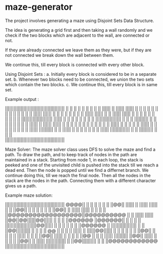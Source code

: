 # maze-generator

The project involves generating a maze using Disjoint Sets Data Structure.

The idea is generating a grid first and then taking a wall randomly 
and we check if the two blocks which are adjacent to the wall, are connected or not.

If they are already connected we leave them as they were, but if they are not connected we break down the wall between them.
 
We continue this, till every block is connected with every other block.

Using Disjoint Sets :
  a. Initially every block is considered to be in a separate set.
  b. Whenever two blocks need to be connected, we union the two sets which contain the two blocks.
  c. We continue this, till every block is in same set.
 
 Example output : 
 
 ||||||||||||||||||||||||||||||||||||||||||
    ||  ||      ||      ||      ||  ||  ||
||  ||  ||||||  ||  ||||||  ||||||  ||  ||
||  ||  ||  ||          ||  ||  ||      ||
||  ||  ||  ||||||  ||||||  ||  ||  ||  ||
||                  ||              ||  ||
||||||  ||||||  ||  ||  ||||||  ||||||  ||
||          ||  ||          ||      ||  ||
||  ||  ||  ||||||||||||||||||||||  ||||||
||  ||  ||  ||      ||  ||  ||          ||
||||||||||||||||||  ||  ||  ||  ||||||||||
||  ||          ||  ||                  ||
||  ||  ||  ||||||  ||  ||||||  ||||||  ||
||      ||  ||  ||      ||  ||  ||  ||  ||
||  ||  ||||||  ||  ||  ||  ||  ||  ||||||
||  ||          ||  ||      ||          ||
||  ||  ||||||  ||||||||||  ||  ||  ||||||
||  ||  ||              ||  ||  ||      ||
||||||  ||||||||||||||  ||  ||  ||||||||||
||      ||                  ||            
||||||||||||||||||||||||||||||||||||||||||
  
  
Maze Solver: The maze solver class uses DFS to solve the maze and find a path. To draw the path, and to keep track of nodes in the path are maintained in a stack.
Starting from node 1, in each loop, the stack is peeked and one of the unvisited child is pushed into the stack till we reach a dead end. Then the node is popped until we find a differnet branch. We continue doing this, till we reach the final node.
Then all the nodes in the stack are the nodes in the path. Connecting them with a different character gives us a path.

Example maze solution:

||||||||||||||||||||||||||||||||||||||||||
@@@@||  ||      ||      ||      ||  ||  ||
||@@||  ||||||  ||  ||||||  ||||||  ||  ||
||@@||  ||  ||          ||  ||  ||      ||
||@@||  ||  ||||||  ||||||  ||  ||  ||  ||
||@@@@@@@@@@@@@@@@@@||@@@@@@@@@@    ||  ||
||||||  ||||||  ||@@||@@||||||@@||||||  ||
||          ||  ||@@@@@@    ||@@@@@@||  ||
||  ||  ||  ||||||||||||||||||||||@@||||||
||  ||  ||  ||      ||  ||  ||@@@@@@    ||
||||||||||||||||||  ||  ||  ||@@||||||||||
||  ||          ||  ||        @@        ||
||  ||  ||  ||||||  ||  ||||||@@||||||  ||
||      ||  ||  ||      ||  ||@@||  ||  ||
||  ||  ||||||  ||  ||  ||  ||@@||  ||||||
||  ||          ||  ||      ||@@        ||
||  ||  ||||||  ||||||||||  ||@@||  ||||||
||  ||  ||              ||  ||@@||      ||
||||||  ||||||||||||||  ||  ||@@||||||||||
||      ||                  ||@@@@@@@@@@@@
||||||||||||||||||||||||||||||||||||||||||
